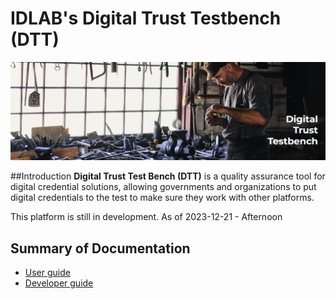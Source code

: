 # IDLAB's Digital Trust Testbench (DTT)

<img src="images/dtt-workshop.png"  />

##Introduction
**Digital Trust Test Bench (DTT)** is a quality assurance tool for digital credential solutions, allowing governments and organizations to put digital credentials to the test to make sure they work with other platforms.

This platform is still in development. As of 2023-12-21 - Afternoon

## Summary of Documentation
* [User guide](userguide/ug_intro.md)
* [Developer guide](developerguide/dg_intro.md)

